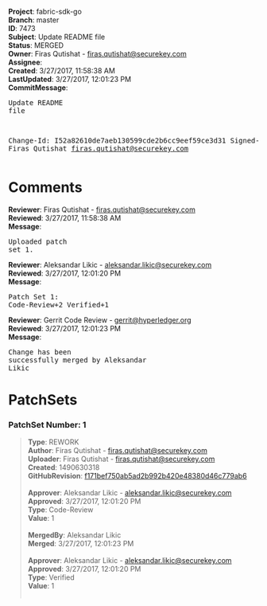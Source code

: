 <strong>Project</strong>: fabric-sdk-go<br><strong>Branch</strong>: master<br><strong>ID</strong>: 7473<br><strong>Subject</strong>: Update README file<br><strong>Status</strong>: MERGED<br><strong>Owner</strong>: Firas Qutishat - firas.qutishat@securekey.com<br><strong>Assignee</strong>:<br><strong>Created</strong>: 3/27/2017, 11:58:38 AM<br><strong>LastUpdated</strong>: 3/27/2017, 12:01:23 PM<br><strong>CommitMessage</strong>:<br><pre>Update README file

Change-Id: I52a82610de7aeb130599cde2b6cc9eef59ce3d31
Signed-off-by: Firas Qutishat <firas.qutishat@securekey.com>
</pre><h1>Comments</h1><strong>Reviewer</strong>: Firas Qutishat - firas.qutishat@securekey.com<br><strong>Reviewed</strong>: 3/27/2017, 11:58:38 AM<br><strong>Message</strong>: <pre>Uploaded patch set 1.</pre><strong>Reviewer</strong>: Aleksandar Likic - aleksandar.likic@securekey.com<br><strong>Reviewed</strong>: 3/27/2017, 12:01:20 PM<br><strong>Message</strong>: <pre>Patch Set 1: Code-Review+2 Verified+1</pre><strong>Reviewer</strong>: Gerrit Code Review - gerrit@hyperledger.org<br><strong>Reviewed</strong>: 3/27/2017, 12:01:23 PM<br><strong>Message</strong>: <pre>Change has been successfully merged by Aleksandar Likic</pre><h1>PatchSets</h1><h3>PatchSet Number: 1</h3><blockquote><strong>Type</strong>: REWORK<br><strong>Author</strong>: Firas Qutishat - firas.qutishat@securekey.com<br><strong>Uploader</strong>: Firas Qutishat - firas.qutishat@securekey.com<br><strong>Created</strong>: 1490630318<br><strong>GitHubRevision</strong>: [f171bef750ab5ad2b992b420e48380d46c779ab6](https://github.com/hyperledger/fabric-sdk-go/commit/f171bef750ab5ad2b992b420e48380d46c779ab6)<br><br><strong>Approver</strong>: Aleksandar Likic - aleksandar.likic@securekey.com<br><strong>Approved</strong>: 3/27/2017, 12:01:20 PM<br><strong>Type</strong>: Code-Review<br><strong>Value</strong>: 1<br><br><strong>MergedBy</strong>: Aleksandar Likic<br><strong>Merged</strong>: 3/27/2017, 12:01:23 PM<br><br><strong>Approver</strong>: Aleksandar Likic - aleksandar.likic@securekey.com<br><strong>Approved</strong>: 3/27/2017, 12:01:20 PM<br><strong>Type</strong>: Verified<br><strong>Value</strong>: 1<br><br></blockquote>